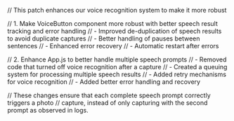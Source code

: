 // This patch enhances our voice recognition system to make it more robust

// 1. Make VoiceButton component more robust with better speech result tracking and error handling
// - Improved de-duplication of speech results to avoid duplicate captures
// - Better handling of pauses between sentences 
// - Enhanced error recovery
// - Automatic restart after errors

// 2. Enhance App.js to better handle multiple speech prompts
// - Removed code that turned off voice recognition after a capture
// - Created a queuing system for processing multiple speech results
// - Added retry mechanisms for voice recognition
// - Added better error handling and recovery

// These changes ensure that each complete speech prompt correctly triggers a photo
// capture, instead of only capturing with the second prompt as observed in logs.
